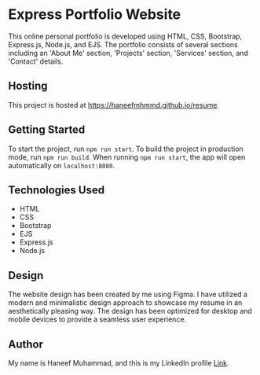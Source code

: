 # Express Portfolio Website

This online personal portfolio is developed using HTML, CSS, Bootstrap, Express.js, Node.js, and EJS. The portfolio consists of several sections including an 'About Me' section, 'Projects' section, 'Services' section, and 'Contact' details.

## Hosting

This project is hosted at <a href="https://haneefmhmmd.github.io/resume" target="_blank">https://haneefmhmmd.github.io/resume</a>.

## Getting Started

To start the project, run `npm run start`. To build the project in production mode, run `npm run build`. When running `npm run start`, the app will open automatically on `localhost:8080`.

## Technologies Used

- HTML
- CSS
- Bootstrap
- EJS
- Express.js
- Node.js

## Design

The website design has been created by me using Figma. I have utilized a modern and minimalistic design approach to showcase my resume in an aesthetically pleasing way. The design has been optimized for desktop and mobile devices to provide a seamless user experience.

## Author

My name is Haneef Muhammad, and this is my LinkedIn profile [Link](https://www.linkedin.com/in/haneefmhmmd/).
